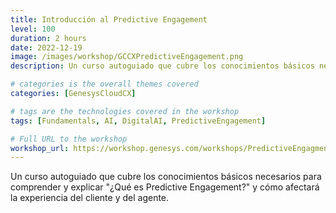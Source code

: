 ```yaml
---
title: Introducción al Predictive Engagement
level: 100
duration: 2 hours
date: 2022-12-19
image: /images/workshop/GCCXPredictiveEngagement.png
description: Un curso autoguiado que cubre los conocimientos básicos necesarios para comprender y explicar "¿Qué es Predictive Engagement?" y cómo afectará la experiencia del cliente y del agente.

# categories is the overall themes covered 
categories: [GenesysCloudCX]

# tags are the technologies covered in the workshop
tags: [Fundamentals, AI, DigitalAI, PredictiveEngagement]

# Full URL to the workshop
workshop_url: https://workshop.genesys.com/workshops/PredictiveEngagment/sp/
---
```


Un curso autoguiado que cubre los conocimientos básicos necesarios para comprender y explicar "¿Qué es Predictive Engagement?" y cómo afectará la experiencia del cliente y del agente.
